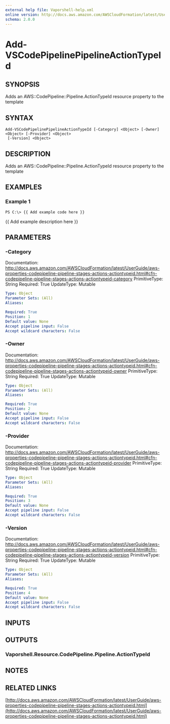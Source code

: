 ```yaml
---
external help file: Vaporshell-help.xml
online version: http://docs.aws.amazon.com/AWSCloudFormation/latest/UserGuide/aws-properties-codepipeline-pipeline-stages-actions-actiontypeid.html
schema: 2.0.0
---
```


# Add-VSCodePipelinePipelineActionTypeId

## SYNOPSIS
Adds an AWS::CodePipeline::Pipeline.ActionTypeId resource property to the template

## SYNTAX

```
Add-VSCodePipelinePipelineActionTypeId [-Category] <Object> [-Owner] <Object> [-Provider] <Object>
 [-Version] <Object>
```

## DESCRIPTION
Adds an AWS::CodePipeline::Pipeline.ActionTypeId resource property to the template

## EXAMPLES

### Example 1
```
PS C:\> {{ Add example code here }}
```

{{ Add example description here }}

## PARAMETERS

### -Category
Documentation: http://docs.aws.amazon.com/AWSCloudFormation/latest/UserGuide/aws-properties-codepipeline-pipeline-stages-actions-actiontypeid.html#cfn-codepipeline-pipeline-stages-actions-actiontypeid-category
PrimitiveType: String
Required: True
UpdateType: Mutable

```yaml
Type: Object
Parameter Sets: (All)
Aliases: 

Required: True
Position: 1
Default value: None
Accept pipeline input: False
Accept wildcard characters: False
```

### -Owner
Documentation: http://docs.aws.amazon.com/AWSCloudFormation/latest/UserGuide/aws-properties-codepipeline-pipeline-stages-actions-actiontypeid.html#cfn-codepipeline-pipeline-stages-actions-actiontypeid-owner
PrimitiveType: String
Required: True
UpdateType: Mutable

```yaml
Type: Object
Parameter Sets: (All)
Aliases: 

Required: True
Position: 2
Default value: None
Accept pipeline input: False
Accept wildcard characters: False
```

### -Provider
Documentation: http://docs.aws.amazon.com/AWSCloudFormation/latest/UserGuide/aws-properties-codepipeline-pipeline-stages-actions-actiontypeid.html#cfn-codepipeline-pipeline-stages-actions-actiontypeid-provider
PrimitiveType: String
Required: True
UpdateType: Mutable

```yaml
Type: Object
Parameter Sets: (All)
Aliases: 

Required: True
Position: 3
Default value: None
Accept pipeline input: False
Accept wildcard characters: False
```

### -Version
Documentation: http://docs.aws.amazon.com/AWSCloudFormation/latest/UserGuide/aws-properties-codepipeline-pipeline-stages-actions-actiontypeid.html#cfn-codepipeline-pipeline-stages-actions-actiontypeid-version
PrimitiveType: String
Required: True
UpdateType: Mutable

```yaml
Type: Object
Parameter Sets: (All)
Aliases: 

Required: True
Position: 4
Default value: None
Accept pipeline input: False
Accept wildcard characters: False
```

## INPUTS

## OUTPUTS

### Vaporshell.Resource.CodePipeline.Pipeline.ActionTypeId

## NOTES

## RELATED LINKS

[http://docs.aws.amazon.com/AWSCloudFormation/latest/UserGuide/aws-properties-codepipeline-pipeline-stages-actions-actiontypeid.html](http://docs.aws.amazon.com/AWSCloudFormation/latest/UserGuide/aws-properties-codepipeline-pipeline-stages-actions-actiontypeid.html)

